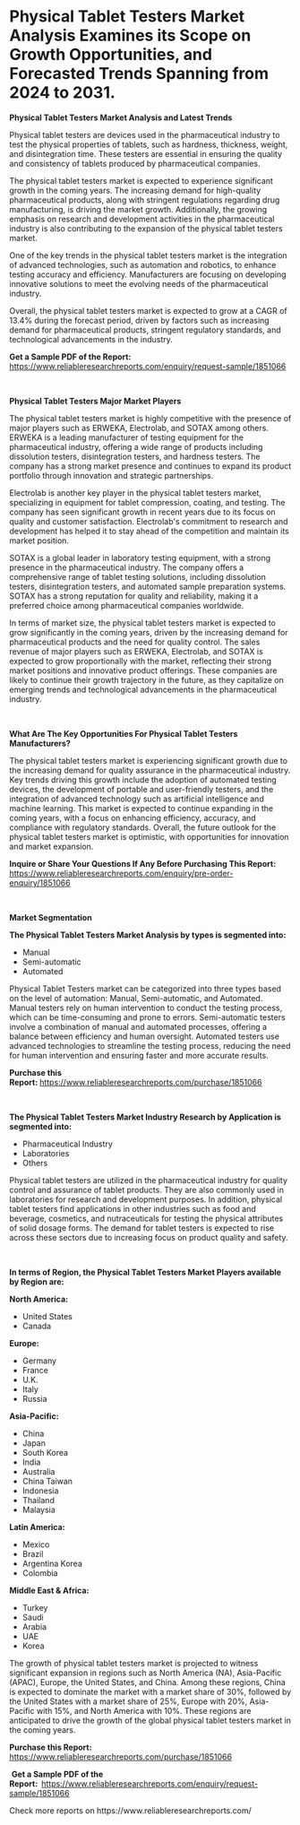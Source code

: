 <p><h1>Physical Tablet Testers Market Analysis Examines its Scope on Growth Opportunities, and Forecasted Trends Spanning from 2024 to 2031.</h1></p><p><strong>Physical Tablet Testers Market Analysis and Latest Trends</strong></p>
<p><p>Physical tablet testers are devices used in the pharmaceutical industry to test the physical properties of tablets, such as hardness, thickness, weight, and disintegration time. These testers are essential in ensuring the quality and consistency of tablets produced by pharmaceutical companies.</p><p>The physical tablet testers market is expected to experience significant growth in the coming years. The increasing demand for high-quality pharmaceutical products, along with stringent regulations regarding drug manufacturing, is driving the market growth. Additionally, the growing emphasis on research and development activities in the pharmaceutical industry is also contributing to the expansion of the physical tablet testers market.</p><p>One of the key trends in the physical tablet testers market is the integration of advanced technologies, such as automation and robotics, to enhance testing accuracy and efficiency. Manufacturers are focusing on developing innovative solutions to meet the evolving needs of the pharmaceutical industry.</p><p>Overall, the physical tablet testers market is expected to grow at a CAGR of 13.4% during the forecast period, driven by factors such as increasing demand for pharmaceutical products, stringent regulatory standards, and technological advancements in the industry.</p></p>
<p><strong>Get a Sample PDF of the Report:&nbsp;</strong> <a href="https://www.reliableresearchreports.com/enquiry/request-sample/1851066">https://www.reliableresearchreports.com/enquiry/request-sample/1851066</a></p>
<p>&nbsp;</p>
<p><strong>Physical Tablet Testers Major Market Players</strong></p>
<p><p>The physical tablet testers market is highly competitive with the presence of major players such as ERWEKA, Electrolab, and SOTAX among others. ERWEKA is a leading manufacturer of testing equipment for the pharmaceutical industry, offering a wide range of products including dissolution testers, disintegration testers, and hardness testers. The company has a strong market presence and continues to expand its product portfolio through innovation and strategic partnerships.</p><p>Electrolab is another key player in the physical tablet testers market, specializing in equipment for tablet compression, coating, and testing. The company has seen significant growth in recent years due to its focus on quality and customer satisfaction. Electrolab's commitment to research and development has helped it to stay ahead of the competition and maintain its market position.</p><p>SOTAX is a global leader in laboratory testing equipment, with a strong presence in the pharmaceutical industry. The company offers a comprehensive range of tablet testing solutions, including dissolution testers, disintegration testers, and automated sample preparation systems. SOTAX has a strong reputation for quality and reliability, making it a preferred choice among pharmaceutical companies worldwide.</p><p>In terms of market size, the physical tablet testers market is expected to grow significantly in the coming years, driven by the increasing demand for pharmaceutical products and the need for quality control. The sales revenue of major players such as ERWEKA, Electrolab, and SOTAX is expected to grow proportionally with the market, reflecting their strong market positions and innovative product offerings. These companies are likely to continue their growth trajectory in the future, as they capitalize on emerging trends and technological advancements in the pharmaceutical industry.</p></p>
<p>&nbsp;</p>
<p><strong>What Are The Key Opportunities For Physical Tablet Testers Manufacturers?</strong></p>
<p><p>The physical tablet testers market is experiencing significant growth due to the increasing demand for quality assurance in the pharmaceutical industry. Key trends driving this growth include the adoption of automated testing devices, the development of portable and user-friendly testers, and the integration of advanced technology such as artificial intelligence and machine learning. This market is expected to continue expanding in the coming years, with a focus on enhancing efficiency, accuracy, and compliance with regulatory standards. Overall, the future outlook for the physical tablet testers market is optimistic, with opportunities for innovation and market expansion.</p></p>
<p><strong>Inquire or Share Your Questions If Any Before Purchasing This Report:</strong> <a href="https://www.reliableresearchreports.com/enquiry/pre-order-enquiry/1851066">https://www.reliableresearchreports.com/enquiry/pre-order-enquiry/1851066</a></p>
<p>&nbsp;</p>
<p><strong>Market Segmentation</strong></p>
<p><strong>The Physical Tablet Testers Market Analysis by types is segmented into:</strong></p>
<p><ul><li>Manual</li><li>Semi-automatic</li><li>Automated</li></ul></p>
<p><p>Physical Tablet Testers market can be categorized into three types based on the level of automation: Manual, Semi-automatic, and Automated. Manual testers rely on human intervention to conduct the testing process, which can be time-consuming and prone to errors. Semi-automatic testers involve a combination of manual and automated processes, offering a balance between efficiency and human oversight. Automated testers use advanced technologies to streamline the testing process, reducing the need for human intervention and ensuring faster and more accurate results.</p></p>
<p><strong>Purchase this Report:&nbsp;</strong><a href="https://www.reliableresearchreports.com/purchase/1851066">https://www.reliableresearchreports.com/purchase/1851066</a></p>
<p>&nbsp;</p>
<p><strong>The Physical Tablet Testers Market Industry Research by Application is segmented into:</strong></p>
<p><ul><li>Pharmaceutical Industry</li><li>Laboratories</li><li>Others</li></ul></p>
<p><p>Physical tablet testers are utilized in the pharmaceutical industry for quality control and assurance of tablet products. They are also commonly used in laboratories for research and development purposes. In addition, physical tablet testers find applications in other industries such as food and beverage, cosmetics, and nutraceuticals for testing the physical attributes of solid dosage forms. The demand for tablet testers is expected to rise across these sectors due to increasing focus on product quality and safety.</p></p>
<p>&nbsp;</p>
<p><strong>In terms of Region, the Physical Tablet Testers Market Players available by Region are:</strong></p>
<p>
    <p> <strong> North America: </strong>
        <ul>
            <li>United States</li>
            <li>Canada</li>
        </ul>
        </p> 
    <p> <strong> Europe: </strong>
        <ul>
            <li>Germany</li>
            <li>France</li>
            <li>U.K.</li>
            <li>Italy</li>
            <li>Russia</li>
        </ul>
        </p> 
    <p> <strong> Asia-Pacific: </strong>
        <ul>
            <li>China</li>
            <li>Japan</li>
            <li>South Korea</li>
            <li>India</li>
            <li>Australia</li>
            <li>China Taiwan</li>
            <li>Indonesia</li>
            <li>Thailand</li>
            <li>Malaysia</li>
        </ul>
        </p> 
    <p> <strong> Latin America: </strong>
        <ul>
            <li>Mexico</li>
            <li>Brazil</li>
            <li>Argentina Korea</li>
            <li>Colombia</li>
        </ul>
        </p> 
    <p> <strong> Middle East & Africa: </strong>
        <ul>
            <li>Turkey</li>
            <li>Saudi</li>
            <li>Arabia</li>
            <li>UAE</li>
            <li>Korea</li>
        </ul>
    </p>
    </p>
<p><p>The growth of physical tablet testers market is projected to witness significant expansion in regions such as North America (NA), Asia-Pacific (APAC), Europe, the United States, and China. Among these regions, China is expected to dominate the market with a market share of 30%, followed by the United States with a market share of 25%, Europe with 20%, Asia-Pacific with 15%, and North America with 10%. These regions are anticipated to drive the growth of the global physical tablet testers market in the coming years.</p></p>
<p><strong>Purchase this Report: </strong><a href="https://www.reliableresearchreports.com/purchase/1851066">https://www.reliableresearchreports.com/purchase/1851066</a></p>
<p>&nbsp;<strong>Get a Sample PDF of the Report:&nbsp;&nbsp;</strong><a href="https://www.reliableresearchreports.com/enquiry/request-sample/1851066">https://www.reliableresearchreports.com/enquiry/request-sample/1851066</a></p>
<p><strong></strong></p>
<p>Check more reports on https://www.reliableresearchreports.com/</p>